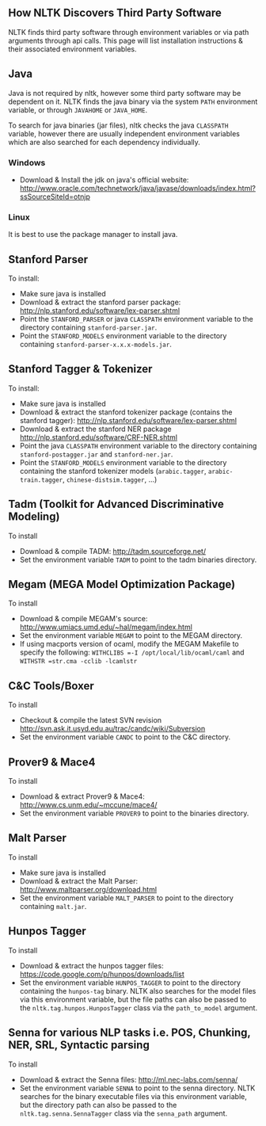 ## How NLTK Discovers Third Party Software

NLTK finds third party software through environment variables or via path arguments through api calls. This page will list installation instructions & their associated environment variables.

## Java
Java is not required by nltk, however some third party software may be dependent on it. NLTK finds the java binary via the system `PATH` environment variable, or through `JAVAHOME` or `JAVA_HOME`.

To search for java binaries (jar files), nltk checks the java `CLASSPATH` variable, however there are usually independent environment variables which are also searched for each dependency individually.

### Windows
* Download & Install the jdk on java's official website: http://www.oracle.com/technetwork/java/javase/downloads/index.html?ssSourceSiteId=otnjp

### Linux
It is best to use the package manager to install java.

## Stanford Parser

To install:
* Make sure java is installed
* Download & extract the stanford parser package: http://nlp.stanford.edu/software/lex-parser.shtml
* Point the `STANFORD_PARSER` or java `CLASSPATH` environment variable to the directory containing `stanford-parser.jar`.
* Point the `STANFORD_MODELS` environment variable to the directory containing `stanford-parser-x.x.x-models.jar`.

## Stanford Tagger & Tokenizer

To install:
* Make sure java is installed
* Download & extract the stanford tokenizer package (contains the stanford tagger): http://nlp.stanford.edu/software/lex-parser.shtml
* Download & extract the stanford NER package http://nlp.stanford.edu/software/CRF-NER.shtml
* Point the java `CLASSPATH` environment variable to the directory containing `stanford-postagger.jar` and `stanford-ner.jar`.
* Point the `STANFORD_MODELS` environment variable to the directory containing the stanford tokenizer models (`arabic.tagger`, `arabic-train.tagger`, `chinese-distsim.tagger`, ...)

## Tadm (Toolkit for Advanced Discriminative Modeling)

To install
* Download & compile TADM: http://tadm.sourceforge.net/
* Set the environment variable `TADM` to point to the tadm binaries directory.

## Megam (MEGA Model Optimization Package)

To install
* Download & compile MEGAM's source: http://www.umiacs.umd.edu/~hal/megam/index.html
* Set the environment variable `MEGAM` to point to the MEGAM directory.
* If using macports version of ocaml, modify the MEGAM Makefile to specify the following:
  `WITHCLIBS =-I /opt/local/lib/ocaml/caml` and `WITHSTR =str.cma -cclib -lcamlstr`

## C&C Tools/Boxer

To install
* Checkout & compile the latest SVN revision http://svn.ask.it.usyd.edu.au/trac/candc/wiki/Subversion
* Set the environment variable `CANDC` to point to the C&C directory.

## Prover9 & Mace4

To install
* Download & extract Prover9 & Mace4: http://www.cs.unm.edu/~mccune/mace4/
* Set the environment variable `PROVER9` to point to the binaries directory.

## Malt Parser

To install
* Make sure java is installed
* Download & extract the Malt Parser: http://www.maltparser.org/download.html
* Set the environment variable `MALT_PARSER` to point to the directory containing `malt.jar`.

## Hunpos Tagger

To install
* Download & extract the hunpos tagger files: https://code.google.com/p/hunpos/downloads/list
* Set the environment variable `HUNPOS_TAGGER` to point to the directory containing the `hunpos-tag` binary. NLTK also searches for the model files via this environment variable, but the file paths can also be passed to the `nltk.tag.hunpos.HunposTagger` class via the `path_to_model` argument.

## Senna for various NLP tasks i.e. POS, Chunking, NER, SRL, Syntactic parsing 
To install 
* Download & extract the Senna files: http://ml.nec-labs.com/senna/
* Set the environment variable `SENNA` to point to the senna directory. NLTK searches for the binary executable files via this environment variable, but the directory path can also be passed to the `nltk.tag.senna.SennaTagger` class via the `senna_path` argument.

